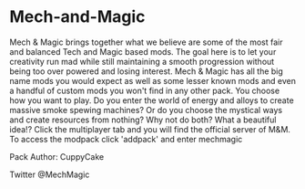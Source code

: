 # Mech-and-Magic

Mech & Magic brings together what we believe are some of the most fair and balanced Tech and Magic based mods. The goal here is to let your creativity run mad while still maintaining a smooth progression without being too over powered and losing interest. Mech & Magic has all the big name mods you would expect as well as some lesser known mods and even a handful of custom mods you won't find in any other pack. You choose how you want to play. Do you enter the world of energy and alloys to create massive smoke spewing machines? Or do you choose the mystical ways and create resources from nothing? Why not do both? What a beautiful idea!? Click the multiplayer tab and you will find the official server of M&M. To access the modpack click 'addpack' and enter mechmagic 




Pack Author:
CuppyCake




Twitter @MechMagic
